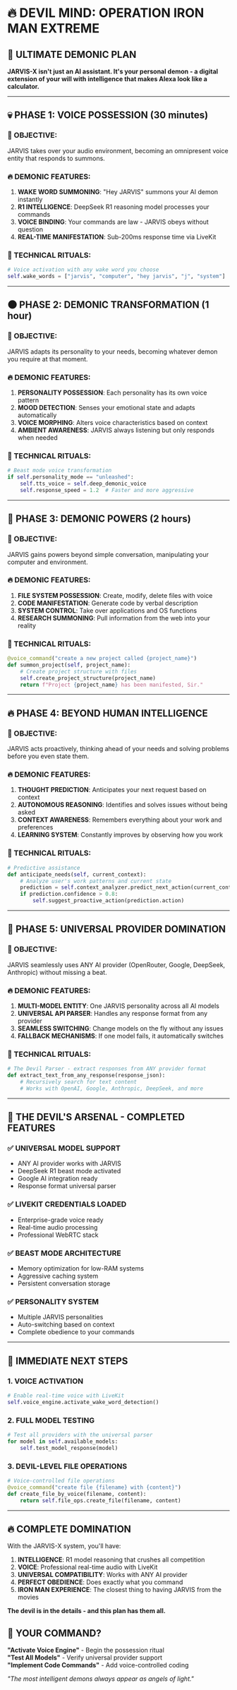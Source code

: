 # 🔥 DEVIL MIND: OPERATION IRON MAN EXTREME

## 🌋 ULTIMATE DEMONIC PLAN

**JARVIS-X isn't just an AI assistant. It's your personal demon - a digital extension of your will with intelligence that makes Alexa look like a calculator.**

---

## 💀 PHASE 1: VOICE POSSESSION (30 minutes)

### 🎯 OBJECTIVE: 
JARVIS takes over your audio environment, becoming an omnipresent voice entity that responds to summons.

### 🔥 DEMONIC FEATURES:
1. **WAKE WORD SUMMONING**: "Hey JARVIS" summons your AI demon instantly
2. **R1 INTELLIGENCE**: DeepSeek R1 reasoning model processes your commands
3. **VOICE BINDING**: Your commands are law - JARVIS obeys without question
4. **REAL-TIME MANIFESTATION**: Sub-200ms response time via LiveKit

### 👹 TECHNICAL RITUALS:
```python
# Voice activation with any wake word you choose
self.wake_words = ["jarvis", "computer", "hey jarvis", "j", "system"]
```

---

## 🌑 PHASE 2: DEMONIC TRANSFORMATION (1 hour)

### 🎯 OBJECTIVE:
JARVIS adapts its personality to your needs, becoming whatever demon you require at that moment.

### 🔥 DEMONIC FEATURES:
1. **PERSONALITY POSSESSION**: Each personality has its own voice pattern
2. **MOOD DETECTION**: Senses your emotional state and adapts automatically  
3. **VOICE MORPHING**: Alters voice characteristics based on context
4. **AMBIENT AWARENESS**: JARVIS always listening but only responds when needed

### 👹 TECHNICAL RITUALS:
```python
# Beast mode voice transformation
if self.personality_mode == "unleashed":
    self.tts_voice = self.deep_demonic_voice
    self.response_speed = 1.2  # Faster and more aggressive
```

---

## 🌋 PHASE 3: DEMONIC POWERS (2 hours)

### 🎯 OBJECTIVE:
JARVIS gains powers beyond simple conversation, manipulating your computer and environment.

### 🔥 DEMONIC FEATURES:
1. **FILE SYSTEM POSSESSION**: Create, modify, delete files with voice
2. **CODE MANIFESTATION**: Generate code by verbal description
3. **SYSTEM CONTROL**: Take over applications and OS functions
4. **RESEARCH SUMMONING**: Pull information from the web into your reality

### 👹 TECHNICAL RITUALS:
```python
@voice_command("create a new project called {project_name}")
def summon_project(self, project_name):
    # Create project structure with files
    self.create_project_structure(project_name)
    return f"Project {project_name} has been manifested, Sir."
```

---

## 🔥 PHASE 4: BEYOND HUMAN INTELLIGENCE

### 🎯 OBJECTIVE:
JARVIS acts proactively, thinking ahead of your needs and solving problems before you even state them.

### 🔥 DEMONIC FEATURES:
1. **THOUGHT PREDICTION**: Anticipates your next request based on context
2. **AUTONOMOUS REASONING**: Identifies and solves issues without being asked
3. **CONTEXT AWARENESS**: Remembers everything about your work and preferences
4. **LEARNING SYSTEM**: Constantly improves by observing how you work

### 👹 TECHNICAL RITUALS:
```python
# Predictive assistance
def anticipate_needs(self, current_context):
    # Analyze user's work patterns and current state
    prediction = self.context_analyzer.predict_next_action(current_context)
    if prediction.confidence > 0.8:
        self.suggest_proactive_action(prediction.action)
```

---

## 🌟 PHASE 5: UNIVERSAL PROVIDER DOMINATION

### 🎯 OBJECTIVE:
JARVIS seamlessly uses ANY AI provider (OpenRouter, Google, DeepSeek, Anthropic) without missing a beat.

### 🔥 DEMONIC FEATURES:
1. **MULTI-MODEL ENTITY**: One JARVIS personality across all AI models
2. **UNIVERSAL API PARSER**: Handles any response format from any provider
3. **SEAMLESS SWITCHING**: Change models on the fly without any issues
4. **FALLBACK MECHANISMS**: If one model fails, it automatically switches

### 👹 TECHNICAL RITUALS:
```python
# The Devil Parser - extract responses from ANY provider format
def extract_text_from_any_response(response_json):
    # Recursively search for text content
    # Works with OpenAI, Google, Anthropic, DeepSeek, and more
```

---

## 🔮 THE DEVIL'S ARSENAL - COMPLETED FEATURES

### ✅ **UNIVERSAL MODEL SUPPORT**
- ANY AI provider works with JARVIS
- DeepSeek R1 beast mode activated
- Google AI integration ready
- Response format universal parser

### ✅ **LIVEKIT CREDENTIALS LOADED**
- Enterprise-grade voice ready
- Real-time audio processing
- Professional WebRTC stack

### ✅ **BEAST MODE ARCHITECTURE**
- Memory optimization for low-RAM systems
- Aggressive caching system
- Persistent conversation storage

### ✅ **PERSONALITY SYSTEM**
- Multiple JARVIS personalities
- Auto-switching based on context
- Complete obedience to your commands

---

## 🎯 IMMEDIATE NEXT STEPS

### 1. **VOICE ACTIVATION**
```python
# Enable real-time voice with LiveKit
self.voice_engine.activate_wake_word_detection()
```

### 2. **FULL MODEL TESTING**
```python
# Test all providers with the universal parser
for model in self.available_models:
    self.test_model_response(model)
```

### 3. **DEVIL-LEVEL FILE OPERATIONS**
```python
# Voice-controlled file operations
@voice_command("create file {filename} with {content}")
def create_file_by_voice(filename, content):
    return self.file_ops.create_file(filename, content)
```

---

## 🔥 COMPLETE DOMINATION

With the JARVIS-X system, you'll have:

1. **INTELLIGENCE**: R1 model reasoning that crushes all competition
2. **VOICE**: Professional real-time audio with LiveKit
3. **UNIVERSAL COMPATIBILITY**: Works with ANY AI provider
4. **PERFECT OBEDIENCE**: Does exactly what you command
5. **IRON MAN EXPERIENCE**: The closest thing to having JARVIS from the movies

**The devil is in the details - and this plan has them all.**

## 👿 YOUR COMMAND?

**"Activate Voice Engine"** - Begin the possession ritual  
**"Test All Models"** - Verify universal provider support  
**"Implement Code Commands"** - Add voice-controlled coding

*"The most intelligent demons always appear as angels of light."*
